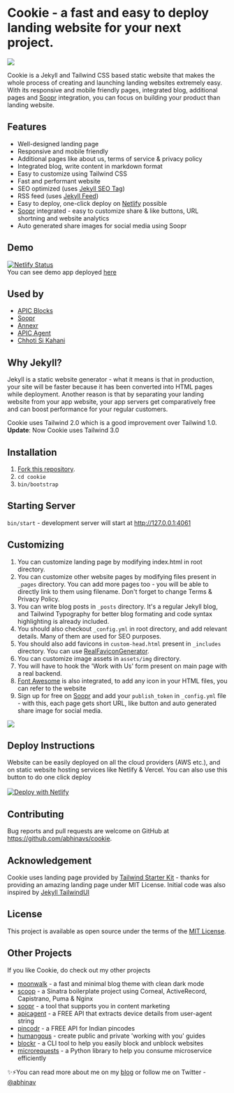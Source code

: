 # Cookie - a fast and easy to deploy landing website for your next project.
<img src="https://raw.githubusercontent.com/abhinavs/cookie/master/assets/img/khassfoods.png" />

Cookie is a Jekyll and Tailwind CSS based static website that makes the whole process of creating and launching landing websites extremely easy. With its responsive and mobile friendly pages, integrated blog, additional pages and [Soopr](https://www.soopr.co) integration, you can focus on building your product than landing website.

## Features
* Well-designed landing page
* Responsive and mobile friendly
* Additional pages like about us, terms of service & privacy policy
* Integrated blog, write content in markdown format
* Easy to customize using Tailwind CSS
* Fast and performant website
* SEO optimized (uses [Jekyll SEO Tag](https://github.com/jekyll/jekyll-seo-tag))
* RSS feed (uses [Jekyll Feed](https://github.com/jekyll/jekyll-feed))
* Easy to deploy, one-click deploy on [Netlify](https://www.netlify.com) possible
* [Soopr](https://www.soopr.co) integrated - easy to customize share & like buttons, URL shortning and website analytics
* Auto generated share images for social media using Soopr


## Demo
[![Netlify Status](https://api.netlify.com/api/v1/badges/58bd7992-1cc1-4fb9-b684-6be577a06324/deploy-status)](https://app.netlify.com/sites/cookie-demo/deploys)
<br />
You can see demo app deployed [here](https://cookie-demo.netlify.app/)

## Used by
* [APIC Blocks](https://www.apicblocks.com)
* [Soopr](https://www.soopr.co)
* [Annexr](https://www.annexr.com)
* [APIC Agent](https://www.apicagent.com)
* [Chhoti Si Kahani](https://www.chhotisikahani.com)

## Why Jekyll?
Jekyll is a static website generator - what it means is that in production, your site will be faster because it has been converted into HTML pages while deployment. Another reason is that by separating your landing website from your app website, your app servers get comparatively free and can boost performance for your regular customers. 

Cookie uses Tailwind 2.0 which is a good improvement over Tailwind 1.0.
**Update**: Now Cookie uses Tailwind 3.0

## Installation
1. [Fork this repository](https://github.com/abhinavs/cookie/fork).
2. `cd cookie`
3. `bin/bootstrap`

## Starting Server
`bin/start` - development server will start at http://127.0.0.1:4061

## Customizing
1. You can customize landing page by modifying index.html in root directory.
2. You can customize other website pages by modifying files present in `_pages` directory. You can add more pages too - you will be able to directly link to them using filename. Don't forget to change Terms & Privacy Policy.
3. You can write blog posts in `_posts` directory. It's a regular Jekyll blog, and Tailwind Typography for better blog formating and code syntax highlighting is already included.
4. You should also checkout `_config.yml` in root directory, and add relevant details. Many of them are used for SEO purposes.
5. You should also add favicons in `custom-head.html` present in `_includes` directory. You can use [RealFaviconGenerator](https://realfavicongenerator.net/).
6. You can customize image assets in `assets/img` directory.
7. You will have to hook the 'Work with Us' form present on main page with a real backend.
8. [Font Awesome](https://fontawesome.com/) is also integrated, to add any icon in your HTML files, you can refer to the website
9. Sign up for free on [Soopr](https://www.soopr.co) and add your `publish_token` in `_config.yml` file - with this, each page gets short URL, like button and auto generated share image for social media.

<img src="https://raw.githubusercontent.com/abhinavs/cookie/master/assets/img/twitter_card.png" />

## Deploy Instructions
Website can be easily deployed on all the cloud providers (AWS etc.), and on static website hosting services like Netlify & Vercel. You can also use this button to do one click deploy
<br />
<br />
[![Deploy with Netlify](https://www.netlify.com/img/deploy/button.svg)](https://app.netlify.com/start/deploy?repository=https://github.com/abhinavs/cookie)


## Contributing
Bug reports and pull requests are welcome on GitHub at https://github.com/abhinavs/cookie.

## Acknowledgement
Cookie uses landing page provided by [Tailwind Starter Kit](https://www.creative-tim.com/learning-lab/tailwind-starter-kit/presentation) - thanks for providing an amazing landing page under MIT License. Initial code was also inspired by [Jekyll TailwindUI](https://github.com/chunlea/jekyll-tailwindui)

## License
This project is available as open source under the terms of the [MIT License](https://opensource.org/licenses/MIT).

## Other Projects
If you like Cookie, do check out my other projects
*   [moonwalk](https://github.com/abhinavs/moonwalk) - a fast and minimal blog theme with clean dark mode
*   [scoop](https://github.com/abhinavs/scoop) - a Sinatra boilerplate project using Corneal, ActiveRecord, Capistrano, Puma & Nginx
*   [soopr](https://www.soopr.co) - a tool that supports you in content marketing
*   [apicagent](https://www.apicagent.com) - a FREE API that extracts device details from user-agent string
*   [pincodr](https://pincodr.apiclabs.com) - a FREE API for Indian pincodes
*   [humangous](https://www.humangous.co) - create public and private 'working with you' guides
*   [blockr](https://www.abhinav.co/blockr) - a CLI tool to help you easily block and unblock websites
*   [microrequests](https://www.abhinav.co/microrequests) - a Python library to help you consume microservice efficiently


✨⚡You can read more about me on my [blog](https://www.abhinav.co/about/) or follow me on Twitter - [@abhinav](https://twitter.com/abhinav)

